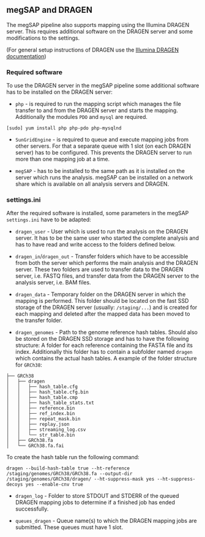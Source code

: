## megSAP and DRAGEN

The megSAP pipeline also supports mapping using the Illumina DRAGEN server. This requires additional software on the DRAGEN server and some modifications to the settings.

(For general setup instructions of DRAGEN use the [Illumina DRAGEN documentation](https://emea.support.illumina.com/sequencing/sequencing_software/dragen-bio-it-platform/documentation.html))

### Required software

To use the DRAGEN server in the megSAP pipeline some additional software has to be installed on the DRAGEN server:

* `php` - is required to run the mapping script which manages the file transfer to and from the DRAGEN server and starts the mapping. Additionally the modules `PDO` and `mysql` are required.
```
[sudo] yum install php php-pdo php-mysqlnd
```

* `SunGridEngine` - is required to queue and execute mapping jobs from other servers. For that a separate queue with 1 slot (on each DRAGEN server) has to be configured. This prevents the DRAGEN server to run more than one mapping job at a time.

* `megSAP` - has to be installed to the same path as it is installed on the server which runs the analysis. megSAP can be installed on a network share which is available on all analysis servers and DRAGEN.

### settings.ini

After the required software is installed, some parameters in the megSAP `settings.ini` have to be adapted: 

* `dragen_user` - User which is used to run the analysis on the DRAGEN server. It has to be the same user who started the complete analysis and has to have read and write access to the folders defined below.

* `dragen_in`/`dragen_out` - Transfer folders which have to be accessible from both the server which performs the main analysis and the DRAGEN server. These two folders are used to transfer data to the DRAGEN server, i.e. FASTQ files, and transfer data from the DRAGEN server to the analysis server, i.e. BAM files.

* `dragen_data` - Temporary folder on the DRAGEN server in which the mapping is performed. This folder should be located on the fast SSD storage of the DRAGEN server (usually: `/staging/...`) and is created for each mapping and deleted after the mapped data has been moved to the transfer folder.

* `dragen_genomes` - Path to the genome reference hash tables. Should also be stored on the DRAGEN SSD storage and has to have the following structure: A folder for each reference containing the FASTA file and its index. Additionally this folder has to contain a subfolder named `dragen` which contains the actual hash tables. A example of the folder structure for `GRCh38`: 
```
├── GRCh38
│   ├── dragen
│   │   ├── hash_table.cfg
│   │   ├── hash_table.cfg.bin
│   │   ├── hash_table.cmp
│   │   ├── hash_table_stats.txt
│   │   ├── reference.bin
│   │   ├── ref_index.bin
│   │   ├── repeat_mask.bin
│   │   ├── replay.json
│   │   ├── streaming_log.csv
│   │   └── str_table.bin
│   ├── GRCh38.fa
│   └── GRCh38.fa.fai
```
To create the hash table run the following command:
```
dragen --build-hash-table true --ht-reference /staging/genomes/GRCh38/GRCh38.fa --output-dir /staging/genomes/GRCh38/dragen/ --ht-suppress-mask yes --ht-suppress-decoys yes --enable-cnv true
```

* `dragen_log` - Folder to store STDOUT and STDERR of the queued DRAGEN mapping jobs to determine if a finished job has ended successfully.

* `queues_dragen` - Queue name(s) to which the DRAGEN mapping jobs are submitted. These queues must have 1 slot.
